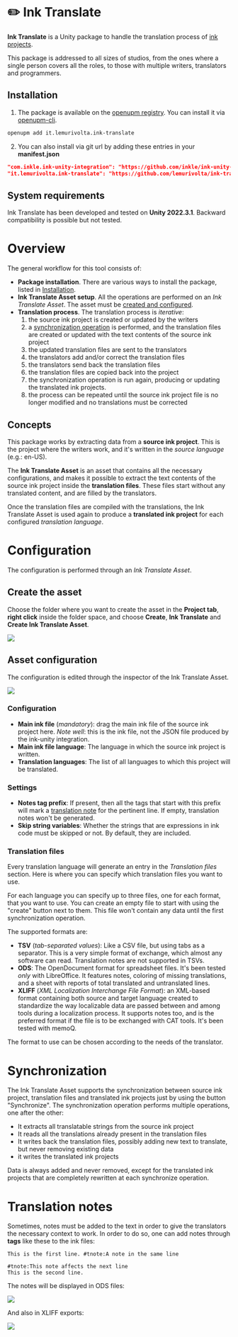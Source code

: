 # :pencil2: Ink Translate

**Ink Translate** is a Unity package to handle the translation process of [ink projects](https://www.inklestudios.com/ink/).

This package is addressed to all sizes of studios, from the ones where a single person covers all the roles, to those with multiple writers, translators and programmers.

## Installation

1. The package is available on the [openupm registry](https://openupm.com). You can install it via [openupm-cli](https://github.com/openupm/openupm-cli).
```sh
openupm add it.lemurivolta.ink-translate
```
2. You can also install via git url by adding these entries in your **manifest.json**
```json
"com.inkle.ink-unity-integration": "https://github.com/inkle/ink-unity-integration.git#upm",
"it.lemurivolta.ink-translate": "https://github.com/lemurivolta/ink-translate#upm"
```

## System requirements

Ink Translate has been developed and tested on **Unity 2022.3.1**. Backward compatibility is possible but not tested.

# Overview

The general workflow for this tool consists of:

- **Package installation**. There are various ways to install the package, listed in [Installation](#installation).
- **Ink Translate Asset setup**. All the operations are performed on an _Ink Translate Asset_. The asset must be [created and configured](#configuration).
- **Translation process**. The translation process is _iterative_:
  1. the source ink project is created or updated by the writers
  1. a [synchronization operation](#sinchronization) is performed, and the translation files are created or updated with the text contents of the source ink project
  1. the updated translation files are sent to the translators
  1. the translators add and/or correct the translation files
  1. the translators send back the translation files
  1. the translation files are copied back into the project
  1. the synchronization operation is run again, producing or updating the translated ink projects.
  1. the process can be repeated until the source ink project file is no longer modified and no translations must be corrected

## Concepts

This package works by extracting data from a **source ink project**. This is the project where the writers work, and it's written in the _source language_ (e.g.: en-US).

The **Ink Translate Asset** is an asset that contains all the necessary configurations, and makes it possible to extract the text contents of the source ink project inside the **translation files**. These files start without any translated content, and are filled by the translators.

Once the translation files are compiled with the translations, the Ink Translate Asset is used again to produce a **translated ink project** for each configured _translation language_.

# Configuration

The configuration is performed through an _Ink Translate Asset_.

## Create the asset

Choose the folder where you want to create the asset in the **Project tab**, **right click** inside the folder space, and choose **Create**, **Ink Translate** and **Create Ink Translate Asset**.

![](Images~/create-asset.png)

## Asset configuration

The configuration is edited through the inspector of the Ink Translate Asset.

![](Images~/configuration.png)

### Configuration

- **Main ink file** (_mandatory_): drag the main ink file of the source ink project here. _Note well_: this is the ink file, not the JSON file produced by the ink-unity integration.
- **Main ink file language**: The language in which the source ink project is written.
- **Translation languages**: The list of all languages to which this project will be translated.

### Settings

- **Notes tag prefix**: If present, then all the tags that start with this prefix will mark a [translation note](translation-notes) for the pertinent line. If empty, translation notes won't be generated.
- **Skip string variables**: Whether the strings that are expressions in ink code must be skipped or not. By default, they are included.

### Translation files

Every translation language will generate an entry in the _Translation files_ section. Here is where you can specify which translation files you want to use.

For each language you can specify up to three files, one for each format, that you want to use. You can create an empty file to start with using the "create" button next to them. This file won't contain any data until the first synchronization operation.

The supported formats are:

- **TSV** (_tab-separated values_): Like a CSV file, but using tabs as a separator. This is a very simple format of exchange, which almost any software can read. Translation notes are not supported in TSVs.
- **ODS**: The OpenDocument format for spreadsheet files. It's been tested _only_ with LibreOffice. It features notes, coloring of missing translations, and a sheet with reports of total translated and untranslated lines.
- **XLIFF** (_XML Localization Interchange File Format_): an XML-based format containing both source and target language created to standardize the way localizable data are passed between and among tools during a localization process. It supports notes too, and is the preferred format if the file is to be exchanged with CAT tools. It's been tested with memoQ.

The format to use can be chosen according to the needs of the translator.

# Synchronization

The Ink Translate Asset supports the synchronization between source ink project, translation files and translated ink projects just by using the button "Synchronize". The synchronization operation performs multiple operations, one after the other:

- It extracts all translatable strings from the source ink project
- It reads all the translations already present in the translation files
- It writes back the translation files, possibly adding new text to translate, but never removing existing data
- it writes the translated ink projects

Data is always added and never removed, except for the translated ink projects that are completely rewritten at each synchronize operation.

# Translation notes

Sometimes, notes must be added to the text in order to give the translators the necessary context to work. In order to do so, one can add notes through **tags** like these to the ink files:

```ink
This is the first line. #tnote:A note in the same line

#tnote:This note affects the next line
This is the second line.
```

The notes will be displayed in ODS files:

![](Images~/note-ods.png)

And also in XLIFF exports:

![](Images~/note-xliff.png)